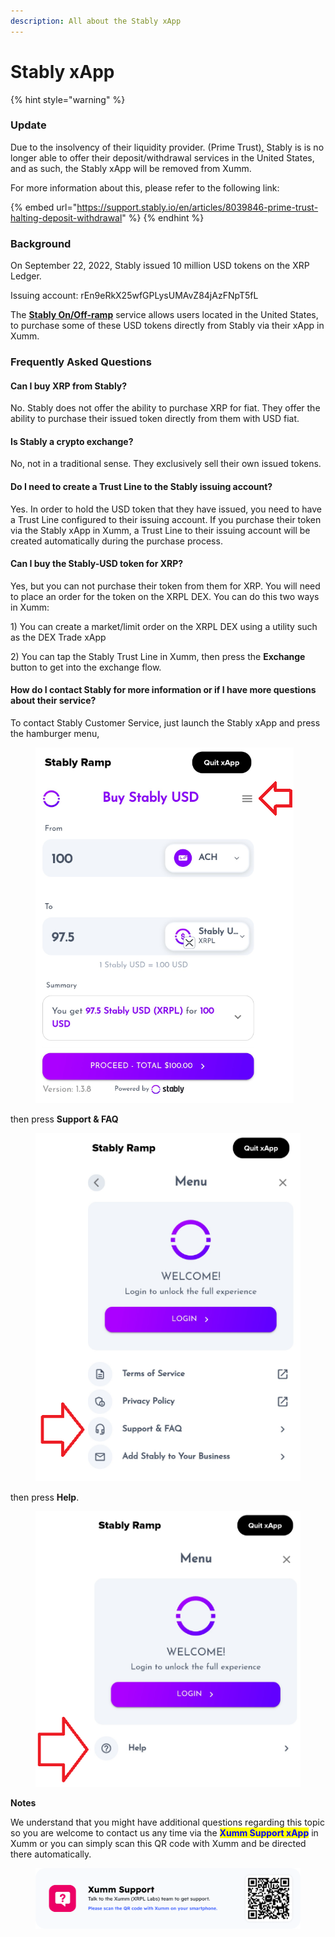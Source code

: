 ```yaml
---
description: All about the Stably xApp
---
```


# Stably xApp

{% hint style="warning" %}
### Update

Due to the insolvency of their liquidity provider. (Prime Trust)[_,_](https://fid.nv.gov/) Stably is is no longer able to offer their deposit/withdrawal services in the United States, and as such, the Stably xApp will be removed from Xumm.

For more information about this, please refer to the following link:

{% embed url="https://support.stably.io/en/articles/8039846-prime-trust-halting-deposit-withdrawal" %}
{% endhint %}



### Background

On September 22, 2022, Stably issued 10 million USD tokens on the XRP Ledger.&#x20;

Issuing account: rEn9eRkX25wfGPLysUMAvZ84jAzFNpT5fL

The [**Stably On/Off-ramp**](https://xumm.app/detect/xapp:stably.ramp) service allows users located in the United States, to purchase some of these USD tokens directly from Stably via their xApp in Xumm.&#x20;

### Frequently Asked Questions

#### Can I buy XRP from Stably?

No. Stably does not offer the ability to purchase XRP for fiat. They offer the ability to purchase their issued token directly from them with USD fiat.

#### Is Stably a crypto exchange?

No, not in a traditional sense. They exclusively sell their own issued tokens.

#### Do I need to create a Trust Line to the Stably issuing account?

Yes. In order to hold the USD token that they have issued, you need to have a Trust Line configured to their issuing account. If you purchase their token via the Stably xApp in Xumm, a Trust Line to their issuing account will be created automatically during the purchase process.

#### Can I buy the Stably-USD token for XRP?

Yes, but you can not purchase their token from them for XRP. You will need to place an order for the token on the XRPL DEX. You can do this two ways in Xumm:

1\) You can create a market/limit order on the XRPL DEX using a utility such as the DEX Trade xApp

2\) You can tap the Stably Trust Line in Xumm, then press the **Exchange** button to get into the exchange flow.

#### How do I contact Stably for more information or if I have more questions about their service?

To contact Stably Customer Service, just launch the Stably xApp and press the hamburger menu,&#x20;

<figure><img src="../../.gitbook/assets/Stably -1.png" alt=""><figcaption></figcaption></figure>

then press **Support & FAQ**

<figure><img src="../../.gitbook/assets/Stably -2.png" alt=""><figcaption></figcaption></figure>

then press **Help**.

<figure><img src="../../.gitbook/assets/Stably -3.png" alt=""><figcaption></figcaption></figure>

**Notes**

We understand that you might have additional questions regarding this topic so you are welcome to contact us any time via the <mark style="color:blue;">**Xumm Support xApp**</mark> in Xumm or you can simply scan this QR code with Xumm and be directed there automatically.

<figure><img src="../../.gitbook/assets/Support banner Xumm.png" alt=""><figcaption></figcaption></figure>
